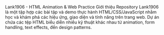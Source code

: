 Lank1906 - HTML Animation & Web Practice
Giới thiệu
Repository Lank1906 là một tập hợp các bài tập và demo thực hành HTML/CSS/JavaScript nhằm học và khám phá các hiệu ứng, giao diện và tính năng trên trang web. Dự án chứa các tệp HTML biểu diễn nhiều kỹ thuật khác nhau từ animation, form handling, text effects, đến design patterns.
